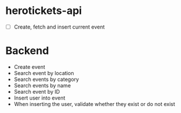 # herotickets-api
- [ ] Create, fetch and insert current event

# Backend

- Create event
- Search event by location
- Search events by category
- Search events by name
- Search event by ID
- Insert user into event
- When inserting the user, validate whether they exist or do not exist

